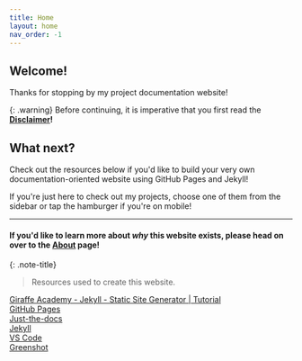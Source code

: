 ```yaml
---
title: Home
layout: home
nav_order: -1
---
```


## Welcome!
Thanks for stopping by my project documentation website!

{: .warning}
Before continuing, it is imperative that you first read the **[Disclaimer]!**

## What next?
Check out the resources below if you'd like to build your very own documentation-oriented website using GitHub Pages and Jekyll!

If you're just here to check out my projects, choose one of them from the sidebar or tap the hamburger if you're on mobile!

---

#### If you'd like to learn more about *why* this website exists, please head on over to the [About] page!


{: .note-title}
> Resources used to create this website.
>
[Giraffe Academy - Jekyll - Static Site Generator \| Tutorial](https://www.youtube.com/playlist?list=PLLAZ4kZ9dFpOPV5C5Ay0pHaa0RJFhcmcB)  
[GitHub Pages](https://pages.github.com/)  
[Just-the-docs](https://github.com/just-the-docs)  
[Jekyll](https://jekyllrb.com/)  
[VS Code](https://code.visualstudio.com/)  
[Greenshot](https://getgreenshot.org/)  


[About]: /about/
[Disclaimer]: /disclaimer/
